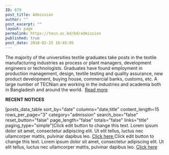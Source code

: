 ```yaml
---
ID: 679
post_title: Admission
author: ""
post_excerpt: ""
layout: page
permalink: https://tecn.ac.bd/bd/admission
published: true
post_date: 2018-02-25 16:45:05
---
```

The majority of the universities textile graduates take posts in the textile manufacturing industries as process or plant managers, development engineers or technologists. Graduates have found employment in production management, design, textile testing and quality assurance, new product development, buying house, commercial banks, customs, etc. A large number of TECNian are working in the industries and academia both in Bangladesh and around the world.  <a href="https://tecn.ac.bd/bd/admission/textile-education-bangladesh">Read more</a>

<strong>RECENT NOTICES</strong>

[posts_data_table sort_by="date" columns="date,title" content_length=15 rows_per_page="3" category="admission" search_box="false" reset_button="false" page_length="false" totals="false" links="title" paging_type="simple"]Click edit button to change this text. Lorem ipsum dolor sit amet, consectetur adipiscing elit. Ut elit tellus, luctus nec ullamcorper mattis, pulvinar dapibus leo.
<a role="button" href="#">
Click here
</a>
Click edit button to change this text. Lorem ipsum dolor sit amet, consectetur adipiscing elit. Ut elit tellus, luctus nec ullamcorper mattis, pulvinar dapibus leo.
<a role="button" href="#">
Click here
</a>